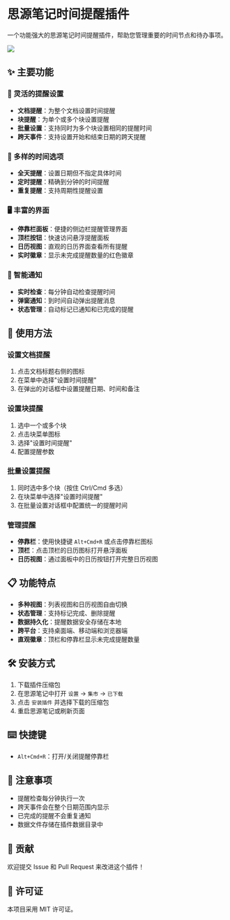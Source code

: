 # 思源笔记时间提醒插件

一个功能强大的思源笔记时间提醒插件，帮助您管理重要的时间节点和待办事项。

![](https://fastly.jsdelivr.net/gh/Achuan-2/PicBed/assets/PixPin_2025-06-10_03-58-30-2025-06-10.png)

## ✨ 主要功能

### 🎯 灵活的提醒设置
- **文档提醒**：为整个文档设置时间提醒
- **块提醒**：为单个或多个块设置提醒
- **批量设置**：支持同时为多个块设置相同的提醒时间
- **跨天事件**：支持设置开始和结束日期的跨天提醒

### 📅 多样的时间选项
- **全天提醒**：设置日期但不指定具体时间
- **定时提醒**：精确到分钟的时间提醒
- **重复提醒**：支持周期性提醒设置

### 🖥️ 丰富的界面
- **停靠栏面板**：便捷的侧边栏提醒管理界面
- **顶栏按钮**：快速访问悬浮提醒面板
- **日历视图**：直观的日历界面查看所有提醒
- **实时徽章**：显示未完成提醒数量的红色徽章

### 🔔 智能通知
- **实时检查**：每分钟自动检查提醒时间
- **弹窗通知**：到时间自动弹出提醒消息
- **状态管理**：自动标记已通知和已完成的提醒

## 🚀 使用方法

### 设置文档提醒
1. 点击文档标题右侧的图标
2. 在菜单中选择"设置时间提醒"
3. 在弹出的对话框中设置提醒日期、时间和备注

### 设置块提醒
1. 选中一个或多个块
2. 点击块菜单图标
3. 选择"设置时间提醒"
4. 配置提醒参数

### 批量设置提醒
1. 同时选中多个块（按住 Ctrl/Cmd 多选）
2. 在块菜单中选择"设置时间提醒"
3. 在批量设置对话框中配置统一的提醒时间

### 管理提醒
- **停靠栏**：使用快捷键 `Alt+Cmd+R` 或点击停靠栏图标
- **顶栏**：点击顶栏的日历图标打开悬浮面板
- **日历视图**：通过面板中的日历按钮打开完整日历视图

## 📋 功能特点

- **多种视图**：列表视图和日历视图自由切换
- **状态管理**：支持标记完成、删除提醒
- **数据持久化**：提醒数据安全存储在本地
- **跨平台**：支持桌面端、移动端和浏览器端
- **直观徽章**：顶栏和停靠栏显示未完成提醒数量

## 🛠️ 安装方式

1. 下载插件压缩包
2. 在思源笔记中打开 `设置` → `集市` → `已下载`
3. 点击 `安装插件` 并选择下载的压缩包
4. 重启思源笔记或刷新页面

## ⌨️ 快捷键

- `Alt+Cmd+R`：打开/关闭提醒停靠栏

## 📝 注意事项

- 提醒检查每分钟执行一次
- 跨天事件会在整个日期范围内显示
- 已完成的提醒不会重复通知
- 数据文件存储在插件数据目录中

## 🤝 贡献

欢迎提交 Issue 和 Pull Request 来改进这个插件！

## 📄 许可证

本项目采用 MIT 许可证。
